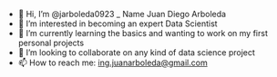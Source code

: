 - 👋 Hi, I’m @jarboleda0923 _ Name Juan Diego Arboleda
- 👀 I’m interested in becoming an expert Data Scientist
- 🌱 I’m currently learning the basics and wanting to work on my first personal projects
- 💞️ I’m looking to collaborate on any kind of data science project
- 📫 How to reach me: ing.juanarboleda@gmail.com

<!---
jarboleda0923/jarboleda0923 is a ✨ special ✨ repository because its `README.md` (this file) appears on your GitHub profile.
You can click the Preview link to take a look at your changes.
--->
